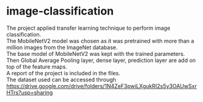 # image-classification

The project applied transfer learning technique to perform image classification. \
The MobileNetV2 model was chosen as it was pretrained with more than a million images from the ImageNet database. \
The base model of MobileNetV2 was kept with the trained parameters. Then Global Average Pooling layer, dense layer, prediction layer are add on top of the feature maps.\
A report of the project is included in the files.\
The dataset used can be accessed through https://drive.google.com/drive/folders/1N4ZeF3pwiLXgukRI2s5y3OAUwSxrHTrs?usp=sharing
